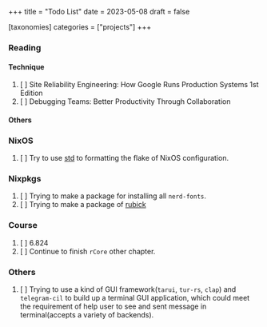 +++
title = "Todo List"
date = 2023-05-08
draft = false


[taxonomies]
    categories = ["projects"]
+++

### Reading

#### Technique

1. [ ] Site Reliability Engineering: How Google Runs Production Systems 1st Edition
2. [ ] Debugging Teams: Better Productivity Through Collaboration

#### Others

### NixOS

1. [ ] Try to use [std](https://github.com/divnix/std) to formatting the flake of NixOS configuration.

### Nixpkgs

1. [ ] Trying to make a package for installing all `nerd-fonts`.
2. [ ] Trying to make a package of [rubick](https://github.com/rubickCenter/rubick)

### Course

1. [ ] 6.824
2. [ ] Continue to finish `rCore` other chapter.

### Others

1. [ ] Trying to use a kind of GUI framework(`tarui`, `tur-rs`, `clap`) and `telegram-cil` to build up a terminal GUI application, which could meet the requirement of help user to see and sent message in terminal(accepts a variety of backends).
